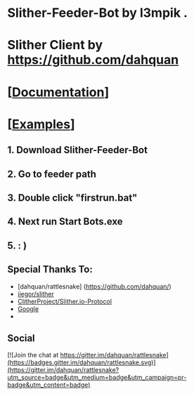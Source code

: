 # Slither-Feeder-Bot by l3mpik .
# Slither Client by https://github.com/dahquan
# [[Documentation](http://dahquan.github.io/rattlesnake/)]
# [[Examples](http://dahquan.github.io/rattlesnake/examples.html)]

## 1. Download Slither-Feeder-Bot
## 2. Go to feeder path
## 3. Double click "firstrun.bat" 
## 4. Next run Start Bots.exe
## 5. : )

## Special Thanks To:
- [dahquan/rattlesnake] (https://github.com/dahquan/)
- [iiegor/slither](https://github.com/iiegor/slither)
- [ClitherProject/Slither.io-Protocol](https://github.com/ClitherProject/Slither.io-Protocol)
- [Google](http://www.google.com)
- 
## Social
[![Join the chat at https://gitter.im/dahquan/rattlesnake](https://badges.gitter.im/dahquan/rattlesnake.svg)](https://gitter.im/dahquan/rattlesnake?utm_source=badge&utm_medium=badge&utm_campaign=pr-badge&utm_content=badge)
